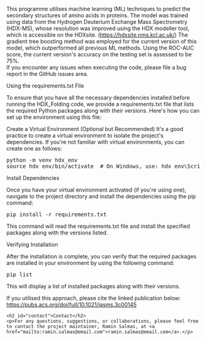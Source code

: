 This programme utilises machine learning (ML) techniques to predict the secondary structures of amino acids in proteins. The model was trained using data from the Hydrogen Deuterium Exchange Mass Spectrometry (HDX-MS), whose resolution was improved using the HDX modeller tool, which is accessible on the HDXsite. (https://hdxsite.nms.kcl.ac.uk/) The gradient tree boosting method was employed for the current version of this model, which outperformed all previous ML methods. Using the ROC-AUC score, the current version's accuracy on the testing set is assessed to be 75%.<br >
If you encounter any issues when executing the code, please file a bug report in the GitHub issues area.<br>

Using the requirements.txt File

To ensure that you have all the necessary dependencies installed before running the HDX_Folding code, we provide a requirements.txt file that lists the required Python packages along 
with their versions. Here's how you can set up the environment using this file:

Create a Virtual Environment (Optional but Recommended)
It's a good practice to create a virtual environment to isolate the project's dependencies. If you're not familiar with virtual environments, you can create one as follows:
<pre>
python -m venv hdx_env
source hdx_env/bin/activate  # On Windows, use: hdx_env\Scripts\activate
</pre>


Install Dependencies

Once you have your virtual environment activated (if you're using one), navigate to the project directory and install the dependencies using the pip command:
<pre>
pip install -r requirements.txt
</pre>
This command will read the requirements.txt file and install the specified packages along with the versions listed.

Verifying Installation

After the installation is complete, you can verify that the required packages are installed in your environment by using the following command:
<pre>
pip list
</pre>
This will display a list of installed packages along with their versions. <be>

If you utilised this approach, please cite the linked publication below: <br>
https://pubs.acs.org/doi/full/10.1021/jasms.3c00145


    <h2 id="contact">Contact</h2>
    <p>For any questions, suggestions, or collaborations, please feel free to contact the project maintainer, Ramin Salmas, at <a href="mailto:ramin.salmas@email.com">ramin.salmas@email.com</a>.</p>
</body>
</html>


